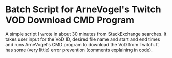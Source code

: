 # Batch Script for ArneVogel's Twitch VOD Download CMD Program

A simple script I wrote in about 30 minutes from StackExchange searches.
It takes user input for the VoD ID, desired file name and start and end times and runs ArneVogel's CMD program to download the VoD from Twitch.
It has some (very little) error prevention (comments explaining in code).
